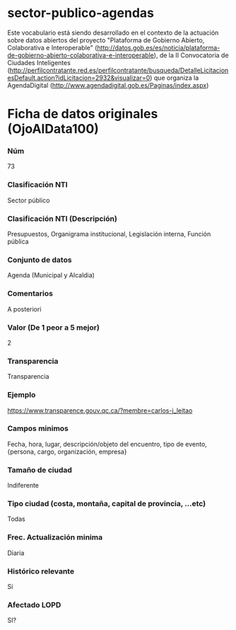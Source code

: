 # sector-publico-agendas
Este vocabulario está siendo desarrollado en el contexto de la actuación sobre datos abiertos del proyecto "Plataforma de Gobierno Abierto, Colaborativa e Interoperable" (http://datos.gob.es/es/noticia/plataforma-de-gobierno-abierto-colaborativa-e-interoperable), de la II Convocatoria de Ciudades Inteligentes (http://perfilcontratante.red.es/perfilcontratante/busqueda/DetalleLicitacionesDefault.action?idLicitacion=2932&visualizar=0) que organiza la AgendaDigital (http://www.agendadigital.gob.es/Paginas/index.aspx)

# Ficha de datos originales (OjoAlData100)
### Núm
73
### Clasificación NTI
Sector público
### Clasificación NTI (Descripción)
Presupuestos, Organigrama institucional, Legislación interna, Función pública
### Conjunto de datos
Agenda (Municipal y Alcaldia)
### Comentarios
A posteriori
### Valor (De 1 peor a 5 mejor)
2
### Transparencia
Transparencia
### Ejemplo
https://www.transparence.gouv.qc.ca/?membre=carlos-j_leitao
### Campos minimos
Fecha, hora, lugar, descripción/objeto del encuentro, tipo de evento, {persona, cargo, organización, empresa}
### Tamaño de ciudad
Indiferente
### Tipo ciudad (costa, montaña, capital de provincia, …etc)
Todas
### Frec. Actualización minima
Diaria
### Histórico relevante
Sí
### Afectado LOPD
SI?
